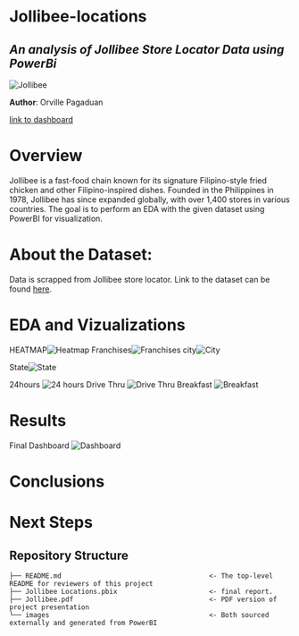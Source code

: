 # Jollibee-locations

## *An analysis of Jollibee Store Locator Data using PowerBi*

![Jollibee](https://user-images.githubusercontent.com/122549893/229171190-b8244d89-38c7-45da-b3d8-a1d6d2c0c305.jpg)

**Author**: Orville Pagaduan

[link to dashboard](https://app.powerbi.com/view?r=eyJrIjoiZGFmNDE0N2UtYTNiMC00ZGMyLWFiMGUtNDJmMzg2Y2Q4YjMyIiwidCI6ImE5MDdmNzE3LWRiOTMtNGI0Mi04ZDk4LWI0MTFhMDMwMzExOCIsImMiOjEwfQ%3D%3D)

# Overview
Jollibee is a fast-food chain known for its signature Filipino-style fried chicken and other Filipino-inspired dishes. Founded in the Philippines in 1978, Jollibee has since expanded globally, with over 1,400 stores in various countries. The goal is to perform an EDA with the given dataset using PowerBI for visualization.

# About the Dataset:
  Data is scrapped from Jollibee store locator. Link to the dataset can be found [here](https://www.kaggle.com/datasets/mikebeneschan/jollibee).

# EDA and Vizualizations

HEATMAP![Heatmap](https://user-images.githubusercontent.com/122549893/229184202-9a52faf0-4936-4547-a5ed-2490a55744a8.png)
Franchises![Franchises](https://user-images.githubusercontent.com/122549893/229184266-24d87f08-082c-4c46-b161-bbc14ada1501.png)
city![City](https://user-images.githubusercontent.com/122549893/229184389-98f271e5-9da3-4cb1-9133-e501aa427b07.png)

State![State](https://user-images.githubusercontent.com/122549893/229269272-d21c808b-b2a1-4a17-8eed-f81e296ab482.png)


24hours ![24 hours](https://user-images.githubusercontent.com/122549893/229184689-67175ae3-e7ae-4c72-9467-fe09bba8f3a8.png)
Drive Thru ![Drive Thru](https://user-images.githubusercontent.com/122549893/229184759-b2a60526-81cd-4dba-a30c-d04b7423eee9.png)
Breakfast ![Breakfast](https://user-images.githubusercontent.com/122549893/229184810-0ece49b3-d990-419b-b66f-ebf4cc857550.png)

# Results
Final Dashboard
![Dashboard](https://user-images.githubusercontent.com/122549893/229185003-aa74ddcd-4967-4875-890a-b474a700d4ab.png)


# Conclusions
# Next Steps


## Repository Structure 


```
├── README.md                                     <- The top-level README for reviewers of this project
├── Jollibee Locations.pbix                       <- final report.
├── Jollibee.pdf                                  <- PDF version of project presentation
└── images                                        <- Both sourced externally and generated from PowerBI
```
